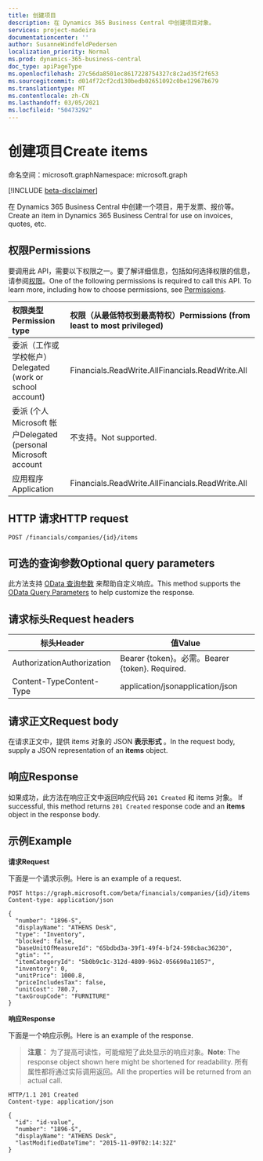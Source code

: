 ```yaml
---
title: 创建项目
description: 在 Dynamics 365 Business Central 中创建项目对象。
services: project-madeira
documentationcenter: ''
author: SusanneWindfeldPedersen
localization_priority: Normal
ms.prod: dynamics-365-business-central
doc_type: apiPageType
ms.openlocfilehash: 27c56da8501ec8617228754327c8c2ad35f2f653
ms.sourcegitcommit: d014f72cf2cd130bedb02651092c0be12967b679
ms.translationtype: MT
ms.contentlocale: zh-CN
ms.lasthandoff: 03/05/2021
ms.locfileid: "50473292"
---
```

# <a name="create-items"></a><span data-ttu-id="f734d-103">创建项目</span><span class="sxs-lookup"><span data-stu-id="f734d-103">Create items</span></span>

<span data-ttu-id="f734d-104">命名空间：microsoft.graph</span><span class="sxs-lookup"><span data-stu-id="f734d-104">Namespace: microsoft.graph</span></span>

[!INCLUDE [beta-disclaimer](../../includes/beta-disclaimer.md)]

<span data-ttu-id="f734d-105">在 Dynamics 365 Business Central 中创建一个项目，用于发票、报价等。</span><span class="sxs-lookup"><span data-stu-id="f734d-105">Create an item in Dynamics 365 Business Central for use on invoices, quotes, etc.</span></span>

## <a name="permissions"></a><span data-ttu-id="f734d-106">权限</span><span class="sxs-lookup"><span data-stu-id="f734d-106">Permissions</span></span>
<span data-ttu-id="f734d-p101">要调用此 API，需要以下权限之一。要了解详细信息，包括如何选择权限的信息，请参阅[权限](/graph/permissions-reference)。</span><span class="sxs-lookup"><span data-stu-id="f734d-p101">One of the following permissions is required to call this API. To learn more, including how to choose permissions, see [Permissions](/graph/permissions-reference).</span></span>

|<span data-ttu-id="f734d-109">权限类型</span><span class="sxs-lookup"><span data-stu-id="f734d-109">Permission type</span></span> |<span data-ttu-id="f734d-110">权限（从最低特权到最高特权）</span><span class="sxs-lookup"><span data-stu-id="f734d-110">Permissions (from least to most privileged)</span></span>|
|:---------------|:------------------------------------------|
|<span data-ttu-id="f734d-111">委派（工作或学校帐户）</span><span class="sxs-lookup"><span data-stu-id="f734d-111">Delegated (work or school account)</span></span>|<span data-ttu-id="f734d-112">Financials.ReadWrite.All</span><span class="sxs-lookup"><span data-stu-id="f734d-112">Financials.ReadWrite.All</span></span> |
|<span data-ttu-id="f734d-113">委派 (个人 Microsoft 帐户</span><span class="sxs-lookup"><span data-stu-id="f734d-113">Delegated (personal Microsoft account</span></span>|<span data-ttu-id="f734d-114">不支持。</span><span class="sxs-lookup"><span data-stu-id="f734d-114">Not supported.</span></span>|
|<span data-ttu-id="f734d-115">应用程序</span><span class="sxs-lookup"><span data-stu-id="f734d-115">Application</span></span>|<span data-ttu-id="f734d-116">Financials.ReadWrite.All</span><span class="sxs-lookup"><span data-stu-id="f734d-116">Financials.ReadWrite.All</span></span>|

## <a name="http-request"></a><span data-ttu-id="f734d-117">HTTP 请求</span><span class="sxs-lookup"><span data-stu-id="f734d-117">HTTP request</span></span>
```http
POST /financials/companies/{id}/items
```

## <a name="optional-query-parameters"></a><span data-ttu-id="f734d-118">可选的查询参数</span><span class="sxs-lookup"><span data-stu-id="f734d-118">Optional query parameters</span></span>
<span data-ttu-id="f734d-119">此方法支持 [OData 查询参数](/graph/query-parameters) 来帮助自定义响应。</span><span class="sxs-lookup"><span data-stu-id="f734d-119">This method supports the [OData Query Parameters](/graph/query-parameters) to help customize the response.</span></span>

## <a name="request-headers"></a><span data-ttu-id="f734d-120">请求标头</span><span class="sxs-lookup"><span data-stu-id="f734d-120">Request headers</span></span>
|<span data-ttu-id="f734d-121">标头</span><span class="sxs-lookup"><span data-stu-id="f734d-121">Header</span></span>       |<span data-ttu-id="f734d-122">值</span><span class="sxs-lookup"><span data-stu-id="f734d-122">Value</span></span>                    |
|-------------|-------------------------|
|<span data-ttu-id="f734d-123">Authorization</span><span class="sxs-lookup"><span data-stu-id="f734d-123">Authorization</span></span>|<span data-ttu-id="f734d-p102">Bearer {token}。必需。</span><span class="sxs-lookup"><span data-stu-id="f734d-p102">Bearer {token}. Required.</span></span>|
|<span data-ttu-id="f734d-126">Content-Type</span><span class="sxs-lookup"><span data-stu-id="f734d-126">Content-Type</span></span> |<span data-ttu-id="f734d-127">application/json</span><span class="sxs-lookup"><span data-stu-id="f734d-127">application/json</span></span>         |

## <a name="request-body"></a><span data-ttu-id="f734d-128">请求正文</span><span class="sxs-lookup"><span data-stu-id="f734d-128">Request body</span></span>
<span data-ttu-id="f734d-129">在请求正文中，提供 items 对象的 JSON **表示形式** 。</span><span class="sxs-lookup"><span data-stu-id="f734d-129">In the request body, supply a JSON representation of an **items** object.</span></span>

## <a name="response"></a><span data-ttu-id="f734d-130">响应</span><span class="sxs-lookup"><span data-stu-id="f734d-130">Response</span></span>
<span data-ttu-id="f734d-131">如果成功，此方法在响应正文中返回响应代码 ```201 Created``` 和 items 对象。 </span><span class="sxs-lookup"><span data-stu-id="f734d-131">If successful, this method returns ```201 Created``` response code and an **items** object in the response body.</span></span>

## <a name="example"></a><span data-ttu-id="f734d-132">示例</span><span class="sxs-lookup"><span data-stu-id="f734d-132">Example</span></span>
<span data-ttu-id="f734d-133">**请求**</span><span class="sxs-lookup"><span data-stu-id="f734d-133">**Request**</span></span>

<span data-ttu-id="f734d-134">下面是一个请求示例。</span><span class="sxs-lookup"><span data-stu-id="f734d-134">Here is an example of a request.</span></span>

```http
POST https://graph.microsoft.com/beta/financials/companies/{id}/items
Content-type: application/json

{
  "number": "1896-S",
  "displayName": "ATHENS Desk",
  "type": "Inventory",
  "blocked": false,
  "baseUnitOfMeasureId": "65bdbd3a-39f1-49f4-bf24-598cbac36230",
  "gtin": "",
  "itemCategoryId": "5b0b9c1c-312d-4809-96b2-056690a11057",
  "inventory": 0,
  "unitPrice": 1000.8,
  "priceIncludesTax": false,
  "unitCost": 780.7,
  "taxGroupCode": "FURNITURE"
} 

```

<span data-ttu-id="f734d-135">**响应**</span><span class="sxs-lookup"><span data-stu-id="f734d-135">**Response**</span></span>

<span data-ttu-id="f734d-136">下面是一个响应示例。</span><span class="sxs-lookup"><span data-stu-id="f734d-136">Here is an example of the response.</span></span> 

> <span data-ttu-id="f734d-137">**注意：** 为了提高可读性，可能缩短了此处显示的响应对象。</span><span class="sxs-lookup"><span data-stu-id="f734d-137">**Note**: The response object shown here might be shortened for readability.</span></span> <span data-ttu-id="f734d-138">所有属性都将通过实际调用返回。</span><span class="sxs-lookup"><span data-stu-id="f734d-138">All the properties will be returned from an actual call.</span></span>

```http
HTTP/1.1 201 Created
Content-type: application/json

{
  "id": "id-value",
  "number": "1896-S",
  "displayName": "ATHENS Desk",
  "lastModifiedDateTime": "2015-11-09T02:14:32Z"
}
```



